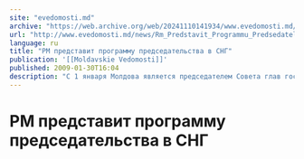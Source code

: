 ```yaml
---
site: "evedomosti.md"
archive: "https://web.archive.org/web/20241110141934/www.evedomosti.md/news/Rm_Predstavit_Programmu_Predsedatelstva_V_Sng"
url: "http://www.evedomosti.md/news/Rm_Predstavit_Programmu_Predsedatelstva_V_Sng"
language: ru
title: "РМ представит программу председательства в СНГ"
publication: '[[Moldavskie Vedomosti]]'
published: 2009-01-30T16:04
description: "С 1 января Молдова является председателем Совета глав государств"
---
```


# РМ представит программу председательства в СНГ

